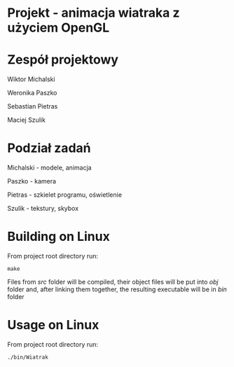 # Projekt - animacja wiatraka z użyciem OpenGL


# Zespół projektowy

Wiktor Michalski

Weronika Paszko

Sebastian Pietras

Maciej Szulik

# Podział zadań

Michalski - modele, animacja

Paszko - kamera

Pietras - szkielet programu, oświetlenie

Szulik - tekstury, skybox



# Building on Linux

From project root directory run:

```
make
```

Files from *src* folder will be compiled, their object files will be put into *obj* folder and, after linking them together, the resulting executable will be in *bin* folder

# Usage on Linux

From project root directory run:

```
./bin/Wiatrak
```